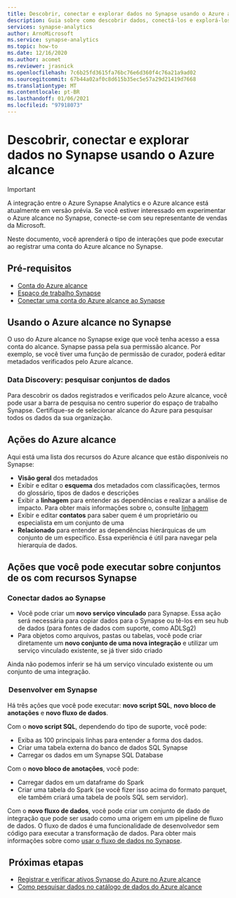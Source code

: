 ```yaml
---
title: Descobrir, conectar e explorar dados no Synapse usando o Azure alcance
description: Guia sobre como descobrir dados, conectá-los e explorá-los no Synapse
services: synapse-analytics
author: ArnoMicrosoft
ms.service: synapse-analytics
ms.topic: how-to
ms.date: 12/16/2020
ms.author: acomet
ms.reviewer: jrasnick
ms.openlocfilehash: 7c6b25fd3615fa76bc76e6d360f4c76a21a9ad02
ms.sourcegitcommit: 67b44a02af0c8d615b35ec5e57a29d21419d7668
ms.translationtype: MT
ms.contentlocale: pt-BR
ms.lasthandoff: 01/06/2021
ms.locfileid: "97918073"
---
```

# <a name="discover-connect-and-explore-data-in-synapse-using-azure-purview"></a>Descobrir, conectar e explorar dados no Synapse usando o Azure alcance 

> [!IMPORTANT]
> A integração entre o Azure Synapse Analytics e o Azure alcance está atualmente em versão prévia. Se você estiver interessado em experimentar o Azure alcance no Synapse, conecte-se com seu representante de vendas da Microsoft. 

Neste documento, você aprenderá o tipo de interações que pode executar ao registrar uma conta do Azure alcance no Synapse. 

## <a name="prerequisites"></a>Pré-requisitos 

- [Conta do Azure alcance](../../purview/create-catalog-portal.md) 
- [Espaço de trabalho Synapse](../quickstart-create-workspace.md) 
- [Conectar uma conta do Azure alcance ao Synapse](quickstart-connect-azure-purview.md) 

## <a name="using-azure-purview-in-synapse"></a>Usando o Azure alcance no Synapse 

O uso do Azure alcance no Synapse exige que você tenha acesso a essa conta do alcance. Synapse passa pela sua permissão alcance. Por exemplo, se você tiver uma função de permissão de curador, poderá editar metadados verificados pelo Azure alcance. 

### <a name="data-discovery-search-datasets"></a>Data Discovery: pesquisar conjuntos de dados 

Para descobrir os dados registrados e verificados pelo Azure alcance, você pode usar a barra de pesquisa no centro superior do espaço de trabalho Synapse. Certifique-se de selecionar alcance do Azure para pesquisar todos os dados da sua organização. 

## <a name="azure-purview-actions"></a>Ações do Azure alcance 

Aqui está uma lista dos recursos do Azure alcance que estão disponíveis no Synapse: 
- **Visão geral** dos metadados 
- Exibir e editar o **esquema** dos metadados com classificações, termos do glossário, tipos de dados e descrições 
- Exibir a **linhagem** para entender as dependências e realizar a análise de impacto. Para obter mais informações sobre o, consulte [linhagem](../../purview/catalog-lineage-user-guide.md)
- Exibir e editar **contatos** para saber quem é um proprietário ou especialista em um conjunto de uma 
- **Relacionado** para entender as dependências hierárquicas de um conjunto de um específico. Essa experiência é útil para navegar pela hierarquia de dados.

## <a name="actions-that-you-can-perform-over-datasets-with-synapse-resources"></a>Ações que você pode executar sobre conjuntos de os com recursos Synapse 

### <a name="connect-data-to-synapse"></a>Conectar dados ao Synapse 

- Você pode criar um **novo serviço vinculado** para Synapse. Essa ação será necessária para copiar dados para o Synapse ou tê-los em seu hub de dados (para fontes de dados com suporte, como ADLSg2) 
- Para objetos como arquivos, pastas ou tabelas, você pode criar diretamente um **novo conjunto de uma nova integração** e utilizar um serviço vinculado existente, se já tiver sido criado 

Ainda não podemos inferir se há um serviço vinculado existente ou um conjunto de uma integração. 

###  <a name="develop-in-synapse"></a>Desenvolver em Synapse 

Há três ações que você pode executar: **novo script SQL**, **novo bloco de anotações** e **novo fluxo de dados**. 

Com o **novo script SQL**, dependendo do tipo de suporte, você pode: 
- Exiba as 100 principais linhas para entender a forma dos dados. 
- Criar uma tabela externa do banco de dados SQL Synapse 
- Carregar os dados em um Synapse SQL Database 
 
Com o **novo bloco de anotações**, você pode: 
- Carregar dados em um dataframe do Spark 
- Criar uma tabela do Spark (se você fizer isso acima do formato parquet, ele também criará uma tabela de pools SQL sem servidor). 
 
Com o **novo fluxo de dados**, você pode criar um conjunto de dado de integração que pode ser usado como uma origem em um pipeline de fluxo de dados. O fluxo de dados é uma funcionalidade de desenvolvedor sem código para executar a transformação de dados. Para obter mais informações sobre como [usar o fluxo de dados no Synapse](../quickstart-data-flow.md).

##  <a name="nextsteps"></a>Próximas etapas 

- [Registrar e verificar ativos Synapse do Azure no Azure alcance](../../purview/register-scan-azure-synapse-analytics.md)
- [Como pesquisar dados no catálogo de dados do Azure alcance](../../purview/how-to-search-catalog.md)